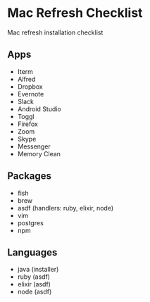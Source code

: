 # Mac Refresh Checklist

Mac refresh installation checklist

## Apps
- Iterm
- Alfred
- Dropbox
- Evernote
- Slack
- Android Studio
- Toggl
- Firefox
- Zoom
- Skype
- Messenger
- Memory Clean

## Packages
- fish
- brew
- asdf (handlers: ruby, elixir, node)
- vim
- postgres
- npm

## Languages
- java (installer)
- ruby (asdf)
- elixir (asdf)
- node (asdf)

